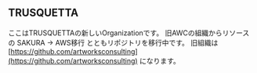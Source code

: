 ## TRUSQUETTA

ここはTRUSQUETTAの新しいOrganizationです。
旧AWCの組織からリソースの SAKURA → AWS移行 とともリポジトリを移行中です。
旧組織は [https://github.com/artworksconsulting](https://github.com/artworksconsulting) になります。

<!--

**Here are some ideas to get you started:**

🙋‍♀️ A short introduction - what is your organization all about?
🌈 Contribution guidelines - how can the community get involved?
👩‍💻 Useful resources - where can the community find your docs? Is there anything else the community should know?
🍿 Fun facts - what does your team eat for breakfast?
🧙 Remember, you can do mighty things with the power of [Markdown](https://docs.github.com/github/writing-on-github/getting-started-with-writing-and-formatting-on-github/basic-writing-and-formatting-syntax)
-->

